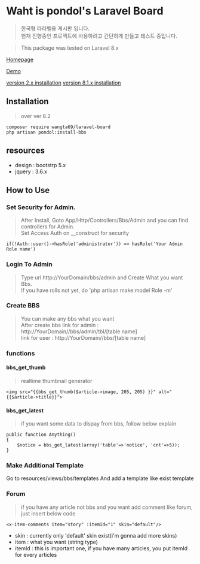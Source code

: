 # Waht is pondol's Laravel Board

> 한국형 라라벨용 게시판 입니다. <br />
현재 진행중인 프로젝트에 사용하려고 간단하게 만들고 테스트 중입니다. <br />
 
> This package was tested on Laravel 8.x


[Homepage](https://www.onstory.fun/doc/programming/laravel/package.laravelboard)

[Demo](https://www.onstory.fun/community)

[version 2.x installation](./documents/5.x.md)
[version 8.1.x installation](./documents/8.1.x.md)




## Installation
> over ver 8.2 
```
composer require wangta69/laravel-board
php artisan pondol:install-bbs
```

## resources
- design : bootstrp 5.x
- jquery : 3.6.x


<!-- breeze install
```
composer require laravel/breeze:1.9.2   // 라라벨 8.x 일경우
php artisan breeze:install
``` -->


## How to Use
### Set Security for Admin.
> After Install, Goto App/Http/Controllers/Bbs/Admin and you can find controllers for Admin.<br>
Set Access Auth on __construct for security <br>
```
if(!Auth::user()->hasRole('administrator')) => hasRole('Your Admin Role name')
```

### Login To Admin
> Type url http://YourDomain/bbs/admin and Create What you want Bbs.  <br />
If you have rolls not yet,  do 'php artisan make:model Role -m' <br />

### Create BBS 
> You can make any bbs what you want <br>
> After create bbs link for admin : http://YourDomain//bbs/admin/tbl/[table name] <br>
> link for user : http://YourDomain//bbs/[table name] <br>

### functions
#### bbs_get_thumb
> realtime thumbnail generator
```
<img src="{{bbs_get_thumb($article->image, 205, 205) }}" alt="{{$article->title}}">
```
#### bbs_get_latest
> if you want some data to dispay from bbs, follow below explain 
```
public function Anything()
{
	$notice = bbs_get_latest(array('table'=>'notice', 'cnt'=>5));
}
```

### Make Additional Template
Go to resources/views/bbs/templates And add a template like exist template


### Forum
> if you have any article not bbs and you want add comment like forum, just insert below code
```
<x-item-comments item="story" :itemId="1" skin="default"/>
```
- skin : currently only 'default' skin exist(i'm gonna add more skins)
- item : what you want (string type)
- itemId : this is important one, if you have many articles, you put itemId for every articles

